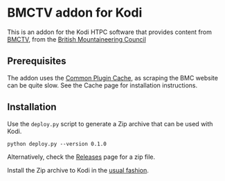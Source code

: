 BMCTV addon for Kodi
====================

This is an addon for the Kodi HTPC software that provides content from [BMCTV](http://tv.thebmc.co.uk/), from the [British Mountaineering Council](https://www.thebmc.co.uk/)

Prerequisites
-------------

The addon uses the [Common Plugin Cache](http://kodi.wiki/view/Add-on:Common_plugin_cache), as scraping the BMC website can be quite slow. See the Cache page for installation instructions.

Installation
------------

Use the `deploy.py` script to generate a Zip archive that can be used with Kodi.

    python deploy.py --version 0.1.0

Alternatively, check the [Releases](https://github.com/planetmarshall/bmctv_addon/releases) page for a zip file.

Install the Zip archive to Kodi in the [usual fashion](http://kodi.wiki/view/HOW-TO:Install_an_Add-on_from_a_zip_file). 
